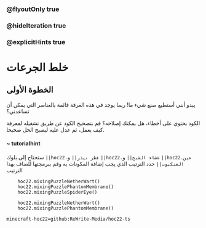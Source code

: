 ### @flyoutOnly true
### @hideIteration true
### @explicitHints true


# خلط الجرعات

## الخطوة الأولى
يبدو أنني أستطيع صنع شيء ما! ربما يوجد في هذه الغرفة قائمة بالعناصر التي يمكن أن تساعدني؟

الكود يحتوي على أخطاء، هل يمكنك إصلاحه؟ قم بتصحيح الكود عن طريق تشغيله لمعرفة كيف يعمل، ثم عدل عليه ليصبح الحل صحيحا.

#### ~ tutorialhint  
ستحتاج إلى بلوك ``||hoc22.فطر نيذر||`` و ``||hoc22.غشاء الشبح||`` و ``||hoc22.عين العنكبوت||``  حدد الترتيب الذي يجب إضافة المكونات به وقم ببرمجتها لتُضاف بهذا الترتيب


```ghost
    hoc22.mixingPuzzleNetherWart()
    hoc22.mixingPuzzlePhantomMembrane()
    hoc22.mixingPuzzleSpiderEye()
```
```template
    hoc22.mixingPuzzleNetherWart()
    hoc22.mixingPuzzlePhantomMembrane()    
```
```package
minecraft-hoc22=github:ReWrite-Media/hoc22-ts
```